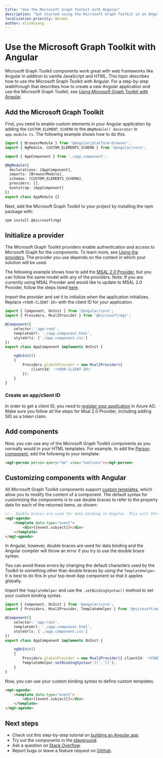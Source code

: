 ```yaml
---
title: "Use the Microsoft Graph Toolkit with Angular"
description: "Get started using the Microsoft Graph Toolkit in an Angular application."
localization_priority: Normal
author: elisenyang
---
```


# Use the Microsoft Graph Toolkit with Angular

Microsoft Graph Toolkit components work great with web frameworks like Angular in addition to vanilla JavaScript and HTML. This topic describes how to use the Microsoft Graph Toolkit with Angular. For a step-by-step walkthrough that describes how to create a new Angular application and use the Microsoft Graph Toolkit, see [Using Microsoft Graph Toolkit with Angular](https://developer.microsoft.com/graph/blogs/a-lap-around-microsoft-graph-toolkit-day-14-using-microsoft-graph-toolkit-with-angular/).

## Add the Microsoft Graph Toolkit

First, you need to enable custom elements in your Angular application by adding the `CUSTOM_ELEMENT_SCHEMA` to the `@NgModule() decorator` in `app.module.ts`. The following example shows how to do this:
```ts
import { BrowserModule } from '@angular/platform-browser';
import { NgModule, CUSTOM_ELEMENTS_SCHEMA } from '@angular/core';

import { AppComponent } from './app.component';

@NgModule({
  declarations: [AppComponent],
  imports: [BrowserModule],
  schemas: [CUSTOM_ELEMENTS_SCHEMA],
  providers: [],
  bootstrap: [AppComponent]
})
export class AppModule {}
```
Next, add the Microsoft Graph Toolkit to your project by installing the npm package with:
```bash
npm install @microsoft/mgt
```
## Initialize a provider

The Microsoft Graph Toolkit providers enable authentication and access to Microsoft Graph for the components. To learn more, see [Using the providers](../providers/providers.md). The provider you use depends on the context in which your solution will be used.

The following example shows how to add the [MSAL 2.0 Provider](../providers/msal2.md), but you can follow the same model with any of the providers.
Note: If you are currently using MSAL Provider and would like to update to MSAL 2.0 Provider, follow the steps listed [here](../providers/msal2.md#migrating-from-msal-provider-to-msal-20-provider).

Import the provider and set it to initialize when the application initializes. Replace `<YOUR-CLIENT-ID>` with the client ID for your application.

```ts
import { Component, OnInit } from '@angular/core';
import { Providers, Msal2Provider } from '@microsoft/mgt';

@Component({
    selector: 'app-root',
    templateUrl: './app.component.html',
    styleUrls: ['./app.component.css']
})
export class AppComponent implements OnInit {

    ngOnInit()
    {
        Providers.globalProvider = new Msal2Provider({
            clientId: '<YOUR-CLIENT-ID>'
        });
    }
}
```
### Create an app/client ID
In order to get a client ID, you need to [register your application](../../auth-register-app-v2.md) in Azure AD. Make sure you follow all the steps for Msal 2.0 Provider, including adding SID as a token claim.

## Add components

Now, you can use any of the Microsoft Graph Toolkit components as you normally would in your HTML templates. For example, to add the [Person component](../components/person.md),  add the following to your template:

```html
<mgt-person person-query="me" view="twolines"></mgt-person>
```

## Customizing components with Angular

All Microsoft Graph Toolkit components support [custom templates](../customize-components/templates.md), which allow you to modify the content of a component. The default syntax for customizing the components is to use double braces to refer to the property data for each of the returned items, as shown:

```html
<!-- Double braces are used for data binding in Angular. This will throw an error. -->
<mgt-agenda>
    <template data-type="event">
        <div>{{event.subject}}</div>
    </template>
</mgt-agenda>
```

In Angular, however, double braces are used for data binding and the Angular compiler will throw an error if you try to use the double brace syntax.

You can avoid these errors by changing the default characters used by the Toolkit to something other than double braces by using the `TemplateHelper`. It is best to do this in your top-level App component so that it applies globally.

Import the `TemplateHelper` and use the `.setBindingSyntax()` method to set your custom binding syntax.

```ts
import { Component, OnInit } from '@angular/core';
import { Providers, Msal2Provider, TemplateHelper } from '@microsoft/mgt';

@Component({
    selector: 'app-root',
    templateUrl: './app.component.html',
    styleUrls: ['./app.component.css']
})
export class AppComponent implements OnInit {

    ngOnInit()
    {
        Providers.globalProvider = new Msal2Provider({ clientId: '<YOUR-CLIENT-ID>'})
        TemplateHelper.setBindingSyntax('[[',']]');
    }
}
```
Now, you can use your custom binding syntax to define custom templates.

```html
<mgt-agenda>
    <template data-type="event">
        <div>[[event.subject]]</div>
    </template>
</mgt-agenda>
```

## Next steps
- Check out this step-by-step tutorial on [building an Angular app](https://developer.microsoft.com/graph/blogs/a-lap-around-microsoft-graph-toolkit-day-14-using-microsoft-graph-toolkit-with-angular/).
- Try out the components in the [playground](https://mgt.dev).
- Ask a question on [Stack Overflow](https://aka.ms/mgt-question).
- Report bugs or leave a feature request on [GitHub](https://aka.ms/mgt).
